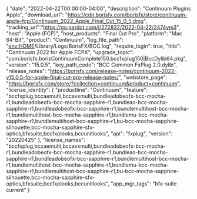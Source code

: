 {
  "date": "2022-04-22T00:00:00-04:00",
  "description": "Continuum Plugins Apple",
  "download_url": "https://cdn.borisfx.com/borisfx/store/continuum-apple-fcp/Continuum_2022_Apple_Final_Cut_15_0_5.dmg",
  "tracking_url":"https://go.pardot.com/l/272832/2022-04-22/2474vm3",
  "host": "Apple (FCP)",
  "host_products": "Final Cut Pro",
  "platform": "Mac 64-Bit",
  "product": "Continuum",
  "log_file_path": "<env:HOME>/Library/Logs/BorisFX/BCC.log",
  "require_login": true,
  "title": "Continuum 2022 for Apple FCPX",
  "upgrade_topic": "com.borisfx.borisContinuumComplete150.bccfxplug150|BccDylib64.pkg",
  "version": "15.0.5",
  "key_path_code": "BCC Common FxPlug 2.0.dylib",
  "release_notes": "https://borisfx.com/release-notes/continuum-2022-v15.0.5-for-apple-final-cut-pro-release-notes/",
  "webstore_page": "https://borisfx.com/store/?collection=continuum&product=continuum",
  "license_identity": {
    "productline": "Continuum",
    "feature": "bccfxplug,bccaemulti,bccavxmulti,bundleadobeofx-bcc-mocha-r1,bundleadobeofx-bcc-mocha-sapphire-r1,bundleao-bcc-mocha-sapphire-r1,bundleadobeofx-bcc-sapphire-r1,bundlemultihost-bcc-mocha-r1,bundlemultihost-bcc-mocha-sapphire-r1,bundlemu-bcc-mocha-sapphire-r1,bundlemultihost-bcc-sapphire-r1,bu-bcc-mocha-sapphire-silhouette,bcc-mocha-sapphire-sfx-optics,bfxsuite,bccfxplooks,bccunitlooks",
    "api": "fxplug",
    "version": "20220425"
  },
  "license_names": "bccfxplug,bccaemulti,bccavxmulti,bundleadobeofx-bcc-mocha-r1,bundleadobeofx-bcc-mocha-sapphire-r1,bundleao-bcc-mocha-sapphire-r1,bundleadobeofx-bcc-sapphire-r1,bundlemultihost-bcc-mocha-r1,bundlemultihost-bcc-mocha-sapphire-r1,bundlemu-bcc-mocha-sapphire-r1,bundlemultihost-bcc-sapphire-r1,bu-bcc-mocha-sapphire-silhouette,bcc-mocha-sapphire-sfx-optics,bfxsuite,bccfxplooks,bccunitlooks",
  "app_mgr_tags": "bfx-suite current"
}
